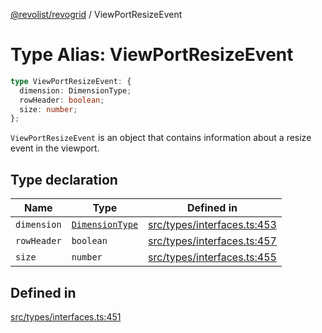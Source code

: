 [@revolist/revogrid](README.md) / ViewPortResizeEvent

# Type Alias: ViewPortResizeEvent

```ts
type ViewPortResizeEvent: {
  dimension: DimensionType;
  rowHeader: boolean;
  size: number;
};
```

`ViewPortResizeEvent` is an object that contains information about a resize
event in the viewport.

## Type declaration

| Name | Type | Defined in |
| ------ | ------ | ------ |
| `dimension` | [`DimensionType`](TypeAlias.DimensionType.md) | [src/types/interfaces.ts:453](https://github.com/revolist/revogrid/blob/ff1c29109648eb0543e674392be7b9af90d92acc/src/types/interfaces.ts#L453) |
| `rowHeader` | `boolean` | [src/types/interfaces.ts:457](https://github.com/revolist/revogrid/blob/ff1c29109648eb0543e674392be7b9af90d92acc/src/types/interfaces.ts#L457) |
| `size` | `number` | [src/types/interfaces.ts:455](https://github.com/revolist/revogrid/blob/ff1c29109648eb0543e674392be7b9af90d92acc/src/types/interfaces.ts#L455) |

## Defined in

[src/types/interfaces.ts:451](https://github.com/revolist/revogrid/blob/ff1c29109648eb0543e674392be7b9af90d92acc/src/types/interfaces.ts#L451)
